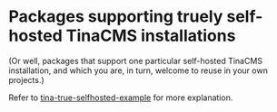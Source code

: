 # Packages supporting truely self-hosted TinaCMS installations

(Or well, packages that support one particular self-hosted TinaCMS installation, and which you are, in turn, welcome to reuse in your own projects.)

Refer to [tina-true-selfhosted-example](https://github.com/bojidar-bg/tina-true-selfhosted-example) for more explanation.

